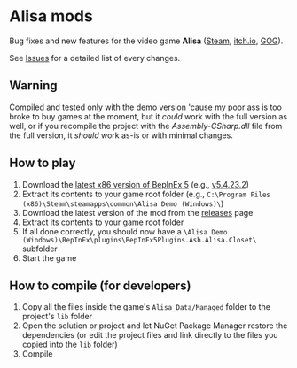 # Alisa mods

Bug fixes and new features for the video game **Alisa** ([Steam](https://store.steampowered.com/app/1335530/Alisa/), [itch.io](https://caspercroes.itch.io/alisa), [GOG](https://www.gog.com/en/game/alisa)).

See [Issues](../../issues) for a detailed list of every changes.

## Warning
Compiled and tested only with the demo version 'cause my poor ass is too broke to buy games at the moment, but it _could_ work with the full version as well, or if you recompile the project with the *Assembly-CSharp.dll* file from the full version, it _should_ work as-is or with minimal changes.

## How to play
1. Download the [latest x86 version of BepInEx 5](https://github.com/BepInEx/BepInEx/releases) (e.g., [v5.4.23.2](https://github.com/BepInEx/BepInEx/releases/download/v5.4.23.2/BepInEx_win_x86_5.4.23.2.zip))
2. Extract its contents to your game root folder (e.g., `C:\Program Files (x86)\Steam\steamapps\common\Alisa Demo (Windows)\`)
3. Download the latest version of the mod from the [releases](https://github.com/TakoNekko/Alisa-Mods/releases) page
4. Extract its contents to your game root folder
5. If all done correctly, you should now have a `\Alisa Demo (Windows)\BepInEx\plugins\BepInEx5Plugins.Ash.Alisa.Closet\` subfolder
6. Start the game

## How to compile (for developers)
1. Copy all the files inside the game's `Alisa_Data/Managed` folder to the project's `lib` folder
2. Open the solution or project and let NuGet Package Manager restore the dependencies (or edit the project files and link directly to the files you copied into the `lib` folder)
3. Compile
